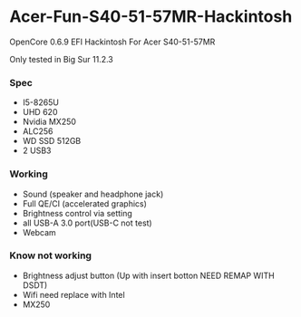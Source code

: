 # Acer-Fun-S40-51-57MR-Hackintosh
OpenCore 0.6.9 EFI Hackintosh For Acer S40-51-57MR

Only tested in Big Sur 11.2.3

### Spec

- I5-8265U  
- UHD 620  
- Nvidia MX250  
- ALC256  
- WD SSD 512GB  
- 2 USB3  

### Working

- Sound (speaker and headphone jack)  
- Full QE/CI (accelerated graphics)  
- Brightness control via setting  
- all USB-A 3.0 port(USB-C not test)  
- Webcam  

### Know not working

- Brightness adjust button (Up with insert botton NEED REMAP WITH DSDT)  
- Wifi need replace with Intel  
- MX250  

